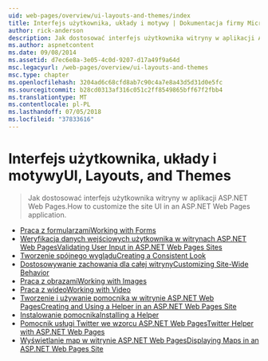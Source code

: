 ```yaml
---
uid: web-pages/overview/ui-layouts-and-themes/index
title: Interfejs użytkownika, układy i motywy | Dokumentacja firmy Microsoft
author: rick-anderson
description: Jak dostosować interfejs użytkownika witryny w aplikacji ASP.NET Web Pages.
ms.author: aspnetcontent
ms.date: 09/08/2014
ms.assetid: d7ec6e8a-3e05-4c0d-9207-d17a49f9a64d
msc.legacyurl: /web-pages/overview/ui-layouts-and-themes
msc.type: chapter
ms.openlocfilehash: 3204ad6c68cfd8ab7c90c4a7e8a43d5d31d0e5fc
ms.sourcegitcommit: b28cd0313af316c051c2ff8549865bff67f2fbb4
ms.translationtype: MT
ms.contentlocale: pl-PL
ms.lasthandoff: 07/05/2018
ms.locfileid: "37833616"
---
```

<a name="ui-layouts-and-themes"></a><span data-ttu-id="2944e-103">Interfejs użytkownika, układy i motywy</span><span class="sxs-lookup"><span data-stu-id="2944e-103">UI, Layouts, and Themes</span></span>
====================
> <span data-ttu-id="2944e-104">Jak dostosować interfejs użytkownika witryny w aplikacji ASP.NET Web Pages.</span><span class="sxs-lookup"><span data-stu-id="2944e-104">How to customize the site UI in an ASP.NET Web Pages application.</span></span>


- [<span data-ttu-id="2944e-105">Praca z formularzami</span><span class="sxs-lookup"><span data-stu-id="2944e-105">Working with Forms</span></span>](4-working-with-forms.md)
- [<span data-ttu-id="2944e-106">Weryfikacja danych wejściowych użytkownika w witrynach ASP.NET Web Pages</span><span class="sxs-lookup"><span data-stu-id="2944e-106">Validating User Input in ASP.NET Web Pages Sites</span></span>](validating-user-input-in-aspnet-web-pages-sites.md)
- [<span data-ttu-id="2944e-107">Tworzenie spójnego wyglądu</span><span class="sxs-lookup"><span data-stu-id="2944e-107">Creating a Consistent Look</span></span>](3-creating-a-consistent-look.md)
- [<span data-ttu-id="2944e-108">Dostosowywanie zachowania dla całej witryny</span><span class="sxs-lookup"><span data-stu-id="2944e-108">Customizing Site-Wide Behavior</span></span>](18-customizing-site-wide-behavior.md)
- [<span data-ttu-id="2944e-109">Praca z obrazami</span><span class="sxs-lookup"><span data-stu-id="2944e-109">Working with Images</span></span>](9-working-with-images.md)
- [<span data-ttu-id="2944e-110">Praca z wideo</span><span class="sxs-lookup"><span data-stu-id="2944e-110">Working with Video</span></span>](10-working-with-video.md)
- [<span data-ttu-id="2944e-111">Tworzenie i używanie pomocnika w witrynie ASP.NET Web Pages</span><span class="sxs-lookup"><span data-stu-id="2944e-111">Creating and Using a Helper in an ASP.NET Web Pages Site</span></span>](creating-and-using-a-helper-in-an-aspnet-web-pages-site.md)
- [<span data-ttu-id="2944e-112">Instalowanie pomocnika</span><span class="sxs-lookup"><span data-stu-id="2944e-112">Installing a Helper</span></span>](installing-helpers.md)
- [<span data-ttu-id="2944e-113">Pomocnik usługi Twitter we wzorcu ASP.NET Web Pages</span><span class="sxs-lookup"><span data-stu-id="2944e-113">Twitter Helper with ASP.NET Web Pages</span></span>](twitter-helper.md)
- [<span data-ttu-id="2944e-114">Wyświetlanie map w witrynie ASP.NET Web Pages</span><span class="sxs-lookup"><span data-stu-id="2944e-114">Displaying Maps in an ASP.NET Web Pages Site</span></span>](displaying-maps-in-an-aspnet-web-pages-site.md)
